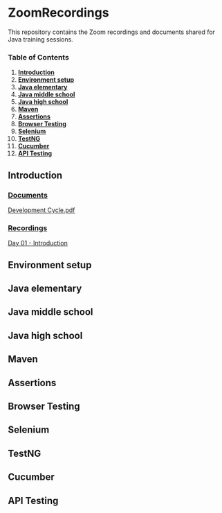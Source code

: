 # ZoomRecordings
This repository contains the Zoom recordings and documents shared for Java training sessions.

### Table of Contents
1. **[Introduction](#introduction)**<br>
2. **[Environment setup](#environment-setup)**<br>
3. **[Java elementary](#java-elementary)**<br>
4. **[Java middle school](#java-middle-school)**<br>
5. **[Java high school](#java-high-school)**<br>
6. **[Maven](#maven)**<br>
7. **[Assertions](#assertions)**<br>
8. **[Browser Testing](#browser-testing)**<br>
9. **[Selenium](#selenium)**<br>
10. **[TestNG](#testng)**<br>
11. **[Cucumber](#cucumber)**<br>
12. **[API Testing](#api-testing)**<br>

## Introduction
### <ins>Documents</ins>
[Development Cycle.pdf](documents/Development%20Cycle.pdf)
### <ins>Recordings</ins>
[Day 01 - Introduction](recordings/Introduction.mp4)


## Environment setup

## Java elementary

## Java middle school

## Java high school

## Maven

## Assertions

## Browser Testing

## Selenium

## TestNG

## Cucumber

## API Testing

